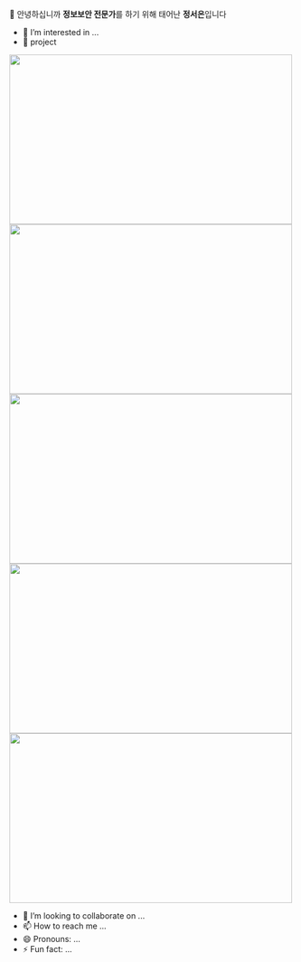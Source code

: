 👋 안녕하십니까 **정보보안 전문가**를 하기 위해 태어난 **정서은**입니다
- 👀 I’m interested in ...
- 🌱 project

<img src="https://github.com/user-attachments/assets/e2f90e15-4887-44db-a66b-bfad1c6507e7" width="500" height="300"/>
<img src="https://github.com/user-attachments/assets/0e52e22e-a39a-4c38-a5f7-6dc1551999a3" width="500" height="300"/>
<img src="https://github.com/user-attachments/assets/6a3b8a60-3f23-4559-b006-188be6246c19" width="500" height="300"/>
<img src="https://github.com/user-attachments/assets/c02c0430-cf35-4230-b0e0-18a95e58e79f" width="500" height="300"/>
<img src="https://github.com/user-attachments/assets/7b9a28b4-593d-4428-adc6-89d3d02ca3ea" width="500" height="300"/>


- 💞️ I’m looking to collaborate on ...
- 📫 How to reach me ...
- 😄 Pronouns: ...
- ⚡ Fun fact: ...

<!---
Jung2023/Jung2023 is a ✨ special ✨ repository because its `README.md` (this file) appears on your GitHub profile.
You can click the Preview link to take a look at your changes.
--->
